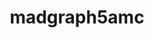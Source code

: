 ---
title: "madgraph5amc"
layout: cache
categories: [package, develop]
meta: {"versions": ["2.9.20"], "compilers": ["gcc@=11.4.0"], "oss": ["ubuntu22.04"], "platforms": ["linux"], "targets": ["x86_64_v3"], "stacks": ["hep", "root"], "num_specs": 2, "num_specs_by_stack": {"root": 2, "hep": 2}}
spec_details: [{"hash": "ecmyfxwyzjl26vi4v57eh2ohcio5lxfw", "compiler": "gcc@=11.4.0", "versions": ["2.9.20"], "os": "ubuntu22.04", "platform": "linux", "target": "x86_64_v3", "variants": ["~atlas", "build_system=makefile", "~collier", "~ninja", "patches=1bcdb0e", "~pythia8"], "stacks": ["root", "hep"], "size": "-", "tarball": "https://binaries.spack.io/develop/build_cache/linux-ubuntu22.04-x86_64_v3/gcc-11.4.0/madgraph5amc-2.9.20/linux-ubuntu22.04-x86_64_v3-gcc-11.4.0-madgraph5amc-2.9.20-ecmyfxwyzjl26vi4v57eh2ohcio5lxfw.spack"}, {"hash": "gttk7eetkdjxvs45jmsuxdvdo6pphnnu", "compiler": "gcc@=11.4.0", "versions": ["2.9.20"], "os": "ubuntu22.04", "platform": "linux", "target": "x86_64_v3", "variants": ["~atlas", "build_system=makefile", "~collier", "~ninja", "patches=1bcdb0e", "~pythia8"], "stacks": ["root", "hep"], "size": "-", "tarball": "https://binaries.spack.io/develop/build_cache/linux-ubuntu22.04-x86_64_v3/gcc-11.4.0/madgraph5amc-2.9.20/linux-ubuntu22.04-x86_64_v3-gcc-11.4.0-madgraph5amc-2.9.20-gttk7eetkdjxvs45jmsuxdvdo6pphnnu.spack"}]
---